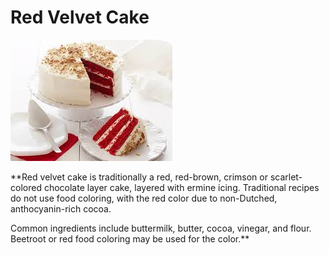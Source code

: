 # Red Velvet Cake

![Image of Red Velvet Cake](/download.jfif)

\*\*Red velvet cake is traditionally a red, red-brown, crimson or scarlet-colored chocolate layer cake, layered with ermine icing. Traditional recipes do not use food coloring, with the red color due to non-Dutched, anthocyanin-rich cocoa.

Common ingredients include buttermilk, butter, cocoa, vinegar, and flour. Beetroot or red food coloring may be used for the color.\*\*

